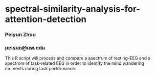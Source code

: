 # spectral-similarity-analysis-for-attention-detection
### Peiyun Zhou 
### peiyun@uw.edu 
This R script will process and compare a spectrum of resting-EEG and a spectrom of task-related EEG 
in order to identify the mind wandering moments during task performance. 
